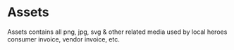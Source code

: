# Assets
Assets contains all png, jpg, svg & other related media used by local heroes consumer invoice, vendor invoice, etc.
